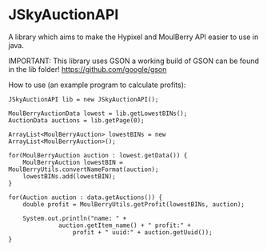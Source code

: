# JSkyAuctionAPI
A library which aims to make the Hypixel and MoulBerry API easier to use in java.

IMPORTANT:
	This library uses GSON a working build of GSON can be found in the lib folder!
	     https://github.com/google/gson


How to use (an example program to calculate profits): 

	JSkyAuctionAPI lib = new JSkyAuctionAPI();
	  
	MoulBerryAuctionData lowest = lib.getLowestBINs();
	AuctionData auctions = lib.getPage(0);
	
	ArrayList<MoulBerryAuction> lowestBINs = new ArrayList<MoulBerryAuction>();
	
	for(MoulBerryAuction auction : lowest.getData()) {
		MoulBerryAuction lowestBIN = MoulBerryUtils.convertNameFormat(auction);
		lowestBINs.add(lowestBIN);
	}
	
	for(Auction auction : data.getAuctions()) {
		double profit = MoulBerryUtils.getProfit(lowestBINs, auction);
	
		System.out.println("name: " +
				  auction.getItem_name() + " profit:" +
					  profit + " uuid:" + auction.getUuid());
	}

  
